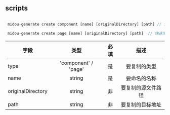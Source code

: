 ## scripts
```javascript

 midou-generate create component [name] [originalDirectory] [path] // 快速生成组建

 midou-generate create page [name] [originalDirectory] [path]  // 快速生成页面

```

| 字段      | 类型	     | 必填	     | 描述	     | 
| ---------- | :-----------:  | :-----------:  | :-----------:  | 
| type     | 'component' / 'page'      |  是     |  要复制的类型     | 
| name     | string      |  是     | 要命名的名称     | 
| originalDirectory | string      |  非     |   要复制的源文件路径     | 
| path     |  string      |  非     |  要复制的目标地址     | 

